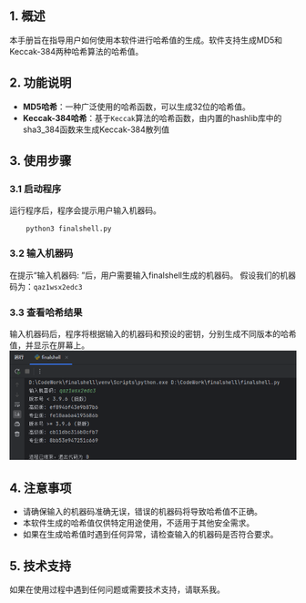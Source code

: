 
## 1. 概述
本手册旨在指导用户如何使用本软件进行哈希值的生成。软件支持生成MD5和Keccak-384两种哈希算法的哈希值。

## 2. 功能说明
- **MD5哈希**：一种广泛使用的哈希函数，可以生成32位的哈希值。
- **Keccak-384哈希**：基于`Keccak`算法的哈希函数，由内置的hashlib库中的sha3_384函数来生成Keccak-384散列值

## 3. 使用步骤

### 3.1 启动程序
运行程序后，程序会提示用户输入机器码。
```shell
    python3 finalshell.py
```

### 3.2 输入机器码
在提示“输入机器码: ”后，用户需要输入finalshell生成的机器码。
假设我们的机器码为：`qaz1wsx2edc3`


### 3.3 查看哈希结果
输入机器码后，程序将根据输入的机器码和预设的密钥，分别生成不同版本的哈希值，并显示在屏幕上。
![alt text](image.png)



## 4. 注意事项
- 请确保输入的机器码准确无误，错误的机器码将导致哈希值不正确。
- 本软件生成的哈希值仅供特定用途使用，不适用于其他安全需求。
- 如果在生成哈希值时遇到任何异常，请检查输入的机器码是否符合要求。

## 5. 技术支持
如果在使用过程中遇到任何问题或需要技术支持，请联系我。
